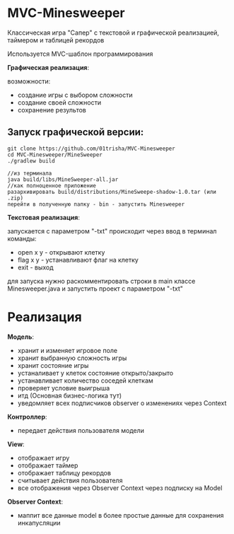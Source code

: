 # MVC-Minesweeper

Классическая игра "Сапер" с текстовой и графической реализацией, таймером и таблицей рекордов 

Используется MVC-шаблон программирования 

**Графическая реализация**:

возможности:
- создание игры с выбором сложности
- создание своей сложности
- сохранение результов

## Запуск графической версии:
```
git clone https://github.com/01trisha/MVC-Minesweeper
cd MVC-Minesweeper/MineSweeper
./gradlew build

//из терминала
java build/libs/MineSweeper-all.jar
//как полноценное приложение
разархивировать build/distributions/MineSweepe-shadow-1.0.tar (или .zip)
перейти в полученную папку - bin - запустить Minesweeper
```

**Текстовая реализация**:

запускается с параметром "-txt"
происходит через ввод в терминал 
команды:
- open x y - открывают клетку
- flag x y - устанавливают флаг на клетку
- exit - выход

для запуска нужно раскомментировать строки в main классе Minesweeper.java и запустить проект с параметром "-txt"

# Реализация

**Модель**:
- хранит и изменяет игровое поле
- хранит выбранную сложность игры
- хранит состояние игры
- устаналивает у клеток состояние открыто/закрыто
- устанавливает количество соседей клеткам
- проверяет условие выигрыша
- итд (Основная бизнес-логика тут)
- уведомляет всех подписчиков observer о изменениях через Context

**Контроллер**:
- передает действия пользователя модели

**View**:
- отображает игру
- отображает таймер
- отображает таблицу рекордов
- считывает действия пользователя
- все отображения через Observer Context через подписку на Model

**Observer Context**:
- маппит все данные model в более простые данные для сохранения инкапусляции
